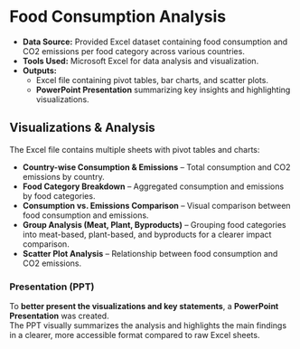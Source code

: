 # Food Consumption Analysis
- **Data Source:** Provided Excel dataset containing food consumption and CO2 emissions per food category across various countries.
- **Tools Used:** Microsoft Excel for data analysis and visualization.
- **Outputs:**  
  - Excel file containing pivot tables, bar charts, and scatter plots.
  - **PowerPoint Presentation** summarizing key insights and highlighting visualizations.

## Visualizations & Analysis
The Excel file contains multiple sheets with pivot tables and charts:
- **Country-wise Consumption & Emissions** – Total consumption and CO2 emissions by country.
- **Food Category Breakdown** – Aggregated consumption and emissions by food categories.
- **Consumption vs. Emissions Comparison** – Visual comparison between food consumption and emissions.
- **Group Analysis (Meat, Plant, Byproducts)** – Grouping food categories into meat-based, plant-based, and byproducts for a clearer impact comparison.
- **Scatter Plot Analysis** – Relationship between food consumption and CO2 emissions.

### Presentation (PPT)
To **better present the visualizations and key statements**, a **PowerPoint Presentation** was created.  
The PPT visually summarizes the analysis and highlights the main findings in a clearer, more accessible format compared to raw Excel sheets.
